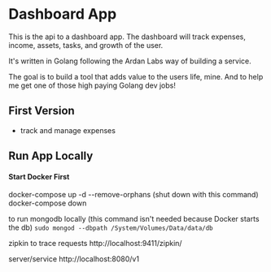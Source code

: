# Dashboard App

This is the api to a dashboard app. The dashboard will track expenses, income, assets, tasks, and growth of the user.

It's written in Golang following the Ardan Labs way of building a service.

The goal is to build a tool that adds value to the users life, mine. And to help me get one of those high paying Golang dev jobs!

## First Version

- track and manage expenses

## Run App Locally

#### Start Docker First
docker-compose up -d --remove-orphans
(shut down with this command) docker-compose down


to run mongodb locally (this command isn't needed because Docker starts the db)
`sudo mongod --dbpath /System/Volumes/Data/data/db`

<!-- local ports to use -->
zipkin to trace requests
http://localhost:9411/zipkin/

server/service
http://localhost:8080/v1